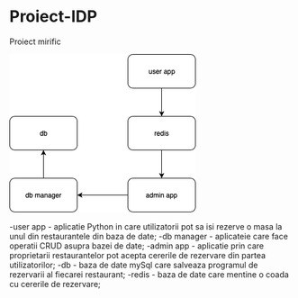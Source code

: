 # Proiect-IDP
Proiect mirific

![Architecture diagram](img1.png)

-user app - aplicatie Python in care utilizatorii pot sa isi rezerve o masa la unul din restaurantele din baza de date;
-db manager - aplicateie care face operatii CRUD asupra bazei de date;
-admin app - aplicatie prin care proprietarii restaurantelor pot acepta cererile de rezervare din partea utilizatorilor;
-db - baza de date mySql care salveaza programul de rezervarii al fiecarei restaurant;
-redis - baza de date care mentine o coada cu cererile de rezervare;
